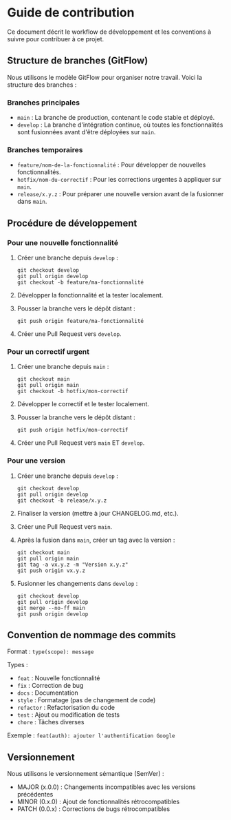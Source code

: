 # Guide de contribution

Ce document décrit le workflow de développement et les conventions à suivre pour contribuer à ce projet.

## Structure de branches (GitFlow)

Nous utilisons le modèle GitFlow pour organiser notre travail. Voici la structure des branches :

### Branches principales

- `main` : La branche de production, contenant le code stable et déployé.
- `develop` : La branche d'intégration continue, où toutes les fonctionnalités sont fusionnées avant d'être déployées sur `main`.

### Branches temporaires

- `feature/nom-de-la-fonctionnalité` : Pour développer de nouvelles fonctionnalités.
- `hotfix/nom-du-correctif` : Pour les corrections urgentes à appliquer sur `main`.
- `release/x.y.z` : Pour préparer une nouvelle version avant de la fusionner dans `main`.

## Procédure de développement

### Pour une nouvelle fonctionnalité

1. Créer une branche depuis `develop` :
   ```
   git checkout develop
   git pull origin develop
   git checkout -b feature/ma-fonctionnalité
   ```

2. Développer la fonctionnalité et la tester localement.

3. Pousser la branche vers le dépôt distant :
   ```
   git push origin feature/ma-fonctionnalité
   ```

4. Créer une Pull Request vers `develop`.

### Pour un correctif urgent

1. Créer une branche depuis `main` :
   ```
   git checkout main
   git pull origin main
   git checkout -b hotfix/mon-correctif
   ```

2. Développer le correctif et le tester localement.

3. Pousser la branche vers le dépôt distant :
   ```
   git push origin hotfix/mon-correctif
   ```

4. Créer une Pull Request vers `main` ET `develop`.

### Pour une version

1. Créer une branche depuis `develop` :
   ```
   git checkout develop
   git pull origin develop
   git checkout -b release/x.y.z
   ```

2. Finaliser la version (mettre à jour CHANGELOG.md, etc.).

3. Créer une Pull Request vers `main`.

4. Après la fusion dans `main`, créer un tag avec la version :
   ```
   git checkout main
   git pull origin main
   git tag -a vx.y.z -m "Version x.y.z"
   git push origin vx.y.z
   ```

5. Fusionner les changements dans `develop` :
   ```
   git checkout develop
   git pull origin develop
   git merge --no-ff main
   git push origin develop
   ```

## Convention de nommage des commits

Format : `type(scope): message`

Types :
- `feat` : Nouvelle fonctionnalité
- `fix` : Correction de bug
- `docs` : Documentation
- `style` : Formatage (pas de changement de code)
- `refactor` : Refactorisation du code
- `test` : Ajout ou modification de tests
- `chore` : Tâches diverses

Exemple : `feat(auth): ajouter l'authentification Google`

## Versionnement

Nous utilisons le versionnement sémantique (SemVer) :

- MAJOR (x.0.0) : Changements incompatibles avec les versions précédentes
- MINOR (0.x.0) : Ajout de fonctionnalités rétrocompatibles
- PATCH (0.0.x) : Corrections de bugs rétrocompatibles 